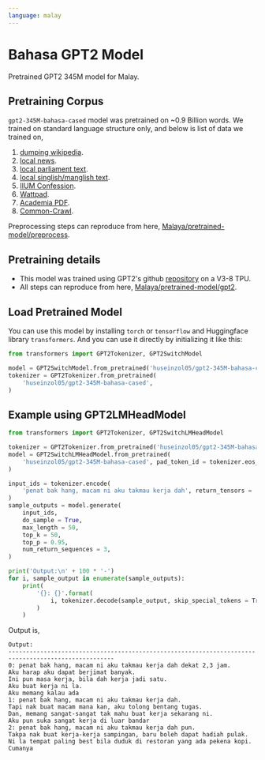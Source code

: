 ```yaml
---
language: malay
---
```


# Bahasa GPT2 Model

Pretrained GPT2 345M model for Malay.

## Pretraining Corpus

`gpt2-345M-bahasa-cased` model was pretrained on ~0.9 Billion words. We trained on standard language structure only, and below is list of data we trained on,

1. [dumping wikipedia](https://github.com/huseinzol05/Malaya-Dataset#wikipedia-1).
2. [local news](https://github.com/huseinzol05/Malaya-Dataset#public-news).
3. [local parliament text](https://github.com/huseinzol05/Malaya-Dataset#parliament).
4. [local singlish/manglish text](https://github.com/huseinzol05/Malaya-Dataset#singlish-text).
5. [IIUM Confession](https://github.com/huseinzol05/Malaya-Dataset#iium-confession).
6. [Wattpad](https://github.com/huseinzol05/Malaya-Dataset#wattpad).
7. [Academia PDF](https://github.com/huseinzol05/Malaya-Dataset#academia-pdf).
8. [Common-Crawl](https://github.com/huseinzol05/malaya-dataset#common-crawl).

Preprocessing steps can reproduce from here, [Malaya/pretrained-model/preprocess](https://github.com/huseinzol05/Malaya/tree/master/pretrained-model/preprocess).

## Pretraining details

- This model was trained using GPT2's github [repository](https://github.com/openai/gpt-2) on a V3-8 TPU.
- All steps can reproduce from here, [Malaya/pretrained-model/gpt2](https://github.com/huseinzol05/Malaya/tree/master/pretrained-model/gpt2).

## Load Pretrained Model

You can use this model by installing `torch` or `tensorflow` and Huggingface library `transformers`. And you can use it directly by initializing it like this:  

```python
from transformers import GPT2Tokenizer, GPT2SwitchModel

model = GPT2SwitchModel.from_pretrained('huseinzol05/gpt2-345M-bahasa-cased')
tokenizer = GPT2Tokenizer.from_pretrained(
    'huseinzol05/gpt2-345M-bahasa-cased',
)
```

## Example using GPT2LMHeadModel

```python
from transformers import GPT2Tokenizer, GPT2SwitchLMHeadModel

tokenizer = GPT2Tokenizer.from_pretrained('huseinzol05/gpt2-345M-bahasa-cased')
model = GPT2SwitchLMHeadModel.from_pretrained(
    'huseinzol05/gpt2-345M-bahasa-cased', pad_token_id = tokenizer.eos_token_id
)

input_ids = tokenizer.encode(
    'penat bak hang, macam ni aku takmau kerja dah', return_tensors = 'pt'
)
sample_outputs = model.generate(
    input_ids,
    do_sample = True,
    max_length = 50,
    top_k = 50,
    top_p = 0.95,
    num_return_sequences = 3,
)

print('Output:\n' + 100 * '-')
for i, sample_output in enumerate(sample_outputs):
    print(
        '{}: {}'.format(
            i, tokenizer.decode(sample_output, skip_special_tokens = True)
        )
    )
```

Output is,

```text
Output:
----------------------------------------------------------------------------------------------------
0: penat bak hang, macam ni aku takmau kerja dah dekat 2,3 jam.
Aku harap aku dapat berjimat banyak.
Ini pun masa kerja, bila dah kerja jadi satu.
Aku buat kerja ni la.
Aku memang kalau ada
1: penat bak hang, macam ni aku takmau kerja dah.
Tapi nak buat macam mana kan, aku tolong bentang tugas.
Dan, memang sangat-sangat tak mahu buat kerja sekarang ni.
Aku pun suka sangat kerja di luar bandar
2: penat bak hang, macam ni aku takmau kerja dah pun.
Takpa nak buat kerja-kerja sampingan, baru boleh dapat hadiah pulak.
Ni la tempat paling best bila duduk di restoran yang ada pekena kopi.
Cumanya
```
